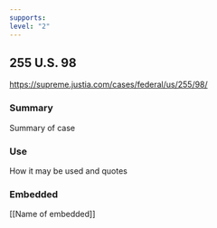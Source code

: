 ```yaml
---
supports: 
level: "2"
---
```

## 255 U.S. 98

https://supreme.justia.com/cases/federal/us/255/98/

### Summary

Summary of case

### Use

How it may be used and quotes

### Embedded

[[Name of embedded]]